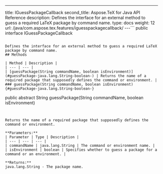 ---
title: IGuessPackageCallback
second_title: Aspose.TeX for Java API Reference
description: Defines the interface for an external method to guess a required LaTeX package by command name.
type: docs
weight: 12
url: /java/com.aspose.tex.features/iguesspackagecallback/
---```
public interface IGuessPackageCallback
```

Defines the interface for an external method to guess a required LaTeX package by command name.
## Methods

| Method | Description |
| --- | --- |
| [guessPackage(String commandName, boolean isEnvironment)](#guessPackage-java.lang.String-boolean-) | Returns the name of a required package that supposedly defines the command or environment. |
### guessPackage(String commandName, boolean isEnvironment) {#guessPackage-java.lang.String-boolean-}
```
public abstract String guessPackage(String commandName, boolean isEnvironment)
```


Returns the name of a required package that supposedly defines the command or environment.

**Parameters:**
| Parameter | Type | Description |
| --- | --- | --- |
| commandName | java.lang.String | The command or environment name. |
| isEnvironment | boolean | Specifies whether to guess a package for a command or an environment. |

**Returns:**
java.lang.String - The package name.
